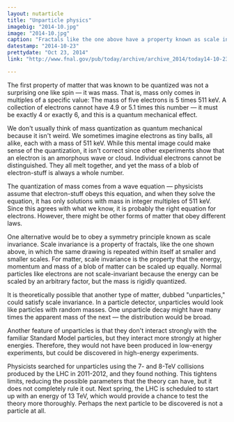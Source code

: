 ```yaml
---
layout: nutarticle
title: "Unparticle physics"
imagebig: "2014-10.jpg"
image: "2014-10.jpg"
caption: "Fractals like the one above have a property known as scale invariance. Some exotic forms of matter may also be scale-invariant."
datestamp: "2014-10-23"
prettydate: "Oct 23, 2014"
link: "http://www.fnal.gov/pub/today/archive/archive_2014/today14-10-23.html"

---
```


The first property of matter that was known to be quantized was not a surprising one like spin — it was mass. That is, mass only comes in multiples of a specific value: The mass of five electrons is 5 times 511 keV. A collection of electrons cannot have 4.9 or 5.1 times this number — it must be exactly 4 or exactly 6, and this is a quantum mechanical effect.

We don't usually think of mass quantization as quantum mechanical because it isn't weird. We sometimes imagine electrons as tiny balls, all alike, each with a mass of 511 keV. While this mental image could make sense of the quantization, it isn't correct since other experiments show that an electron is an amorphous wave or cloud. Individual electrons cannot be distinguished. They all melt together, and yet the mass of a blob of electron-stuff is always a whole number.

The quantization of mass comes from a wave equation — physicists assume that electron-stuff obeys this equation, and when they solve the equation, it has only solutions with mass in integer multiples of 511 keV. Since this agrees with what we know, it is probably the right equation for electrons. However, there might be other forms of matter that obey different laws.

One alternative would be to obey a symmetry principle known as scale invariance. Scale invariance is a property of fractals, like the one shown above, in which the same drawing is repeated within itself at smaller and smaller scales. For matter, scale invariance is the property that the energy, momentum and mass of a blob of matter can be scaled up equally. Normal particles like electrons are not scale-invariant because the energy can be scaled by an arbitrary factor, but the mass is rigidly quantized.

It is theoretically possible that another type of matter, dubbed "unparticles," could satisfy scale invariance. In a particle detector, unparticles would look like particles with random masses. One unparticle decay might have many times the apparent mass of the next — the distribution would be broad.

Another feature of unparticles is that they don't interact strongly with the familiar Standard Model particles, but they interact more strongly at higher energies. Therefore, they would not have been produced in low-energy experiments, but could be discovered in high-energy experiments.

Physicists searched for unparticles using the 7- and 8-TeV collisions produced by the LHC in 2011-2012, and they found nothing. This tightens limits, reducing the possible parameters that the theory can have, but it does not completely rule it out. Next spring, the LHC is scheduled to start up with an energy of 13 TeV, which would provide a chance to test the theory more thoroughly. Perhaps the next particle to be discovered is not a particle at all.


